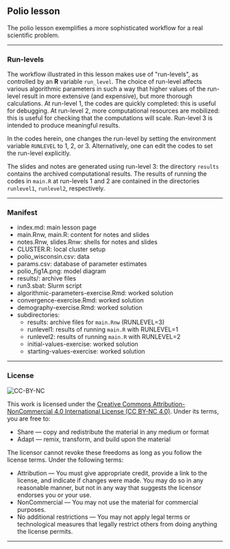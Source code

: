 ## Polio lesson

The polio lesson exemplifies a more sophisticated workflow for a real scientific problem.

----------------------------

### Run-levels

The workflow illustrated in this lesson makes use of "run-levels", as controlled by an **R** variable `run_level`.
The choice of run-level affects various algorithmic parameters in such a way that higher values of the run-level result in more extensive (and expensive), but more thorough calculations.
At run-level 1, the codes are quickly completed: this is useful for debugging.
At run-level 2, more computational resources are mobilized: this is useful for checking that the computations will scale.
Run-level 3 is intended to produce meaningful results.

In the codes herein, one changes the run-level by setting the environment variable `RUNLEVEL` to 1, 2, or 3.
Alternatively, one can edit the codes to set the run-level explicitly.

The slides and notes are generated using run-level 3: the directory `results` contains the archived computational results.
The results of running the codes in `main.R` at run-levels 1 and 2 are contained in the directories `runlevel1`, `runlevel2`, respectively.


----------------------------

### Manifest

- index.md: main lesson page
- main.Rnw, main.R: content for notes and slides
- notes.Rnw, slides.Rnw: shells for notes and slides
- CLUSTER.R: local cluster setup
- polio_wisconsin.csv: data
- params.csv: database of parameter estimates
- polio_fig1A.png: model diagram
- results/: archive files
- run3.sbat: Slurm script
- algorithmic-parameters-exercise.Rmd: worked solution
- convergence-exercise.Rmd: worked solution
- demography-exercise.Rmd: worked solution
- subdirectories:
  - results: archive files for `main.Rnw` (RUNLEVEL=3)
  - runlevel1: results of running `main.R` with RUNLEVEL=1
  - runlevel2: results of running `main.R` with RUNLEVEL=2
  - initial-values-exercise: worked solution
  - starting-values-exercise: worked solution

----------------------------

### License

![CC-BY-NC](https://i.creativecommons.org/l/by-nc/4.0/88x31.png)

This work is licensed under the [Creative Commons Attribution-NonCommercial 4.0 International License (CC BY-NC 4.0)](https://creativecommons.org/licenses/by-nc/4.0/).
Under its terms, you are free to:

- Share — copy and redistribute the material in any medium or format
- Adapt — remix, transform, and build upon the material

The licensor cannot revoke these freedoms as long as you follow the license terms.
Under the following terms:

- Attribution — You must give appropriate credit, provide a link to the license, and indicate if changes were made. You may do so in any reasonable manner, but not in any way that suggests the licensor endorses you or your use.
- NonCommercial — You may not use the material for commercial purposes.
- No additional restrictions — You may not apply legal terms or technological measures that legally restrict others from doing anything the license permits.

----------------------------
